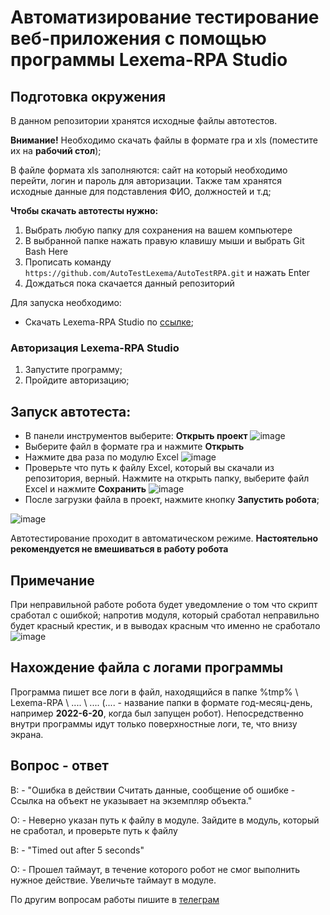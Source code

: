 # Автоматизирование тестирование веб-приложения с помощью программы Lexema-RPA Studio
## Подготовка окружения
В данном репозитории хранятся исходные файлы автотестов.

**Внимание!** Необходимо скачать файлы в формате rpa и xls (поместите их на **рабочий стол**);

В файле формата xls заполняются: сайт на который необходимо перейти, логин и пароль для авторизации. Также там хранятся исходные данные для подставления ФИО, должностей и т.д;

**Чтобы скачать автотесты нужно:**
1. Выбрать любую папку для сохранения на вашем компьютере
2. В выбранной папке нажать правую клавишу мыши и выбрать Git Bash Here
3. Прописать команду `https://github.com/AutoTestLexema/AutoTestRPA.git` и нажать Enter
4. Дождаться пока скачается данный репозиторий

Для запуска необходимо:
* Скачать Lexema-RPA Studio по [ссылке](https://www.lexema.ru/solutions/lexema-rpa-programmnye-roboty/lexema-rpa-studio/);
### Авторизация Lexema-RPA Studio
1. Запустите программу;
4. Пройдите авторизацию;

## Запуск автотеста:
* В панели инструментов выберите: **Открыть проект**
![image](https://user-images.githubusercontent.com/107256556/174528063-a7aee815-bf47-47e7-b97c-ab2c45cc0207.png)
* Выберите файл в формате rpa и нажмите **Открыть**
* Нажмите два раза по модулю Excel 
![image](https://user-images.githubusercontent.com/107256556/174528369-bb56120e-ba5f-431d-810a-65439a3ea6b7.png)
* Проверьте что путь к файлу Excel, который вы скачали из репозитория, верный. Нажмите на открыть папку, выберите файл Excel и нажмите **Сохранить**
![image](https://user-images.githubusercontent.com/107256556/174529114-47d90a43-d063-4920-b0a2-37dcd1857b6f.png)
* После загрузки файла в проект, нажмите кнопку **Запустить робота**;

![image](https://user-images.githubusercontent.com/107256556/174530607-614a141e-a94d-4397-a846-093c7788f59f.png)

Автотестирование проходит в автоматическом режиме. **Настоятельно рекомендуется не вмешиваться в работу робота**


## Примечание
При неправильной работе робота будет уведомление о том что скрипт сработал с ошибкой; напротив модуля, который сработал неправильно будет красный крестик, и в выводах красным что именно не сработало
![image](https://user-images.githubusercontent.com/107256556/174529582-4346bd73-1e67-4d34-bfae-5dadc9bba252.png)

## Нахождение файла с логами программы
Программа пишет все логи в файл, находящийся в папке %tmp% \ Lexema-RPA \ .... \ .... (.... - название папки в формате год-месяц-день, например **2022-6-20**, когда был запущен робот). Непосредственно внутри программы идут только поверхностные логи, те, что внизу экрана. 

## Вопрос - ответ
В: - "Ошибка в действии Считать данные, сообщение об ошибке - Ссылка на объект не указывает на экземпляр объекта."

О: - Неверно указан путь к файлу в модуле. Зайдите в модуль, который не сработал, и проверьте путь к файлу

В: - "Timed out after 5 seconds"

О: - Прошел таймаут, в течение которого робот не смог выполнить нужное действие. Увеличьте таймаут в модуле.

По другим вопросам работы пишите в [телеграм](https://t.me/AutoTest_Lexema)
